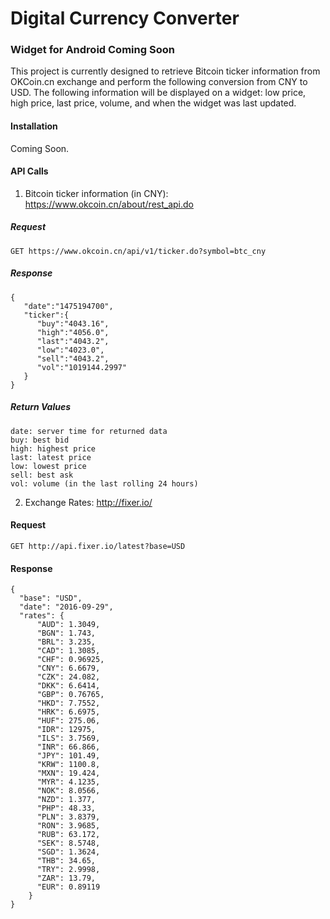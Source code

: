 # Digital Currency Converter
### Widget for Android Coming Soon

This project is currently designed to retrieve Bitcoin ticker information from OKCoin.cn exchange and perform the following conversion from CNY to USD. The following information will be displayed on a widget: low price, high price, last price, volume, and when the widget was last updated.

#### Installation
Coming Soon.

#### API Calls
1. Bitcoin ticker information (in CNY): https://www.okcoin.cn/about/rest_api.do

  ##### Request 
  ``` 
  GET https://www.okcoin.cn/api/v1/ticker.do?symbol=btc_cny
  ```
  ##### Response
  ``` 
  {  
     "date":"1475194700",
     "ticker":{  
        "buy":"4043.16",
        "high":"4056.0",
        "last":"4043.2",
        "low":"4023.0",
        "sell":"4043.2",
        "vol":"1019144.2997"
     }
  }
  ```
  ##### Return Values
  ```
  date: server time for returned data
  buy: best bid
  high: highest price
  last: latest price
  low: lowest price
  sell: best ask
  vol: volume (in the last rolling 24 hours)
  ```

2. Exchange Rates: http://fixer.io/

  #### Request
  ```
  GET http://api.fixer.io/latest?base=USD
  ```
  #### Response
  ```
  {
    "base": "USD",
    "date": "2016-09-29",
    "rates": {
        "AUD": 1.3049,
        "BGN": 1.743,
        "BRL": 3.235,
        "CAD": 1.3085,
        "CHF": 0.96925,
        "CNY": 6.6679,
        "CZK": 24.082,
        "DKK": 6.6414,
        "GBP": 0.76765,
        "HKD": 7.7552,
        "HRK": 6.6975,
        "HUF": 275.06,
        "IDR": 12975,
        "ILS": 3.7569,
        "INR": 66.866,
        "JPY": 101.49,
        "KRW": 1100.8,
        "MXN": 19.424,
        "MYR": 4.1235,
        "NOK": 8.0566,
        "NZD": 1.377,
        "PHP": 48.33,
        "PLN": 3.8379,
        "RON": 3.9685,
        "RUB": 63.172,
        "SEK": 8.5748,
        "SGD": 1.3624,
        "THB": 34.65,
        "TRY": 2.9998,
        "ZAR": 13.79,
        "EUR": 0.89119
      }
  }
  ```


